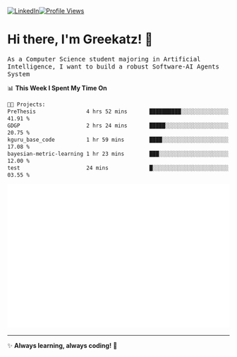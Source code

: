 [![LinkedIn](https://img.shields.io/badge/LinkedIn-0077B5?style=flat&logo=linkedin&logoColor=white)](https://www.linkedin.com/in/hungarbeit1912/)[![Profile Views](https://komarev.com/ghpvc/?username=Greekatz&color=blue&style=flat-square)](https://github.com/Greekatz)  


# Hi there, I'm Greekatz! 👋

<samp>As a Computer Science student majoring in Artificial Intelligence, I want to build a robust Software-AI Agents System<samp>


<!--START_SECTION:waka-->
📊 **This Week I Spent My Time On** 

```text
🐱‍💻 Projects: 
PreThesis                4 hrs 52 mins       ██████████░░░░░░░░░░░░░░░   41.91 % 
GDGP                     2 hrs 24 mins       █████░░░░░░░░░░░░░░░░░░░░   20.75 % 
kguru_base_code          1 hr 59 mins        ████░░░░░░░░░░░░░░░░░░░░░   17.08 % 
bayesian-metric-learning 1 hr 23 mins        ███░░░░░░░░░░░░░░░░░░░░░░   12.00 % 
test                     24 mins             █░░░░░░░░░░░░░░░░░░░░░░░░   03.55 % 
```


<!--END_SECTION:waka-->

![Full-year Contribution Calendar](https://github.com/Greekatz/Greekatz/blob/main/metrics.plugin.isocalendar.fullyear.svg)

---
✨ **Always learning, always coding!** 🚀
